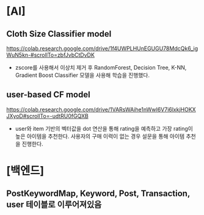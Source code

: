 # [AI]
## Cloth Size Classifier model
https://colab.research.google.com/drive/1f4UWPLHUnEGUGU78MdcQk6_igWuN5kn-#scrollTo=zbfJvbCtDvDK
- zscore를 사용해서 이상치 제거 후 RandomForest, Decision Tree, K-NN, Gradient Boost Classifier 모델을 사용해 학습을 진행했다.  

## user-based CF model
https://colab.research.google.com/drive/1VARsWAihe1nWwI6V7i6lxkjHOKXJXyoD#scrollTo=-udtRU0fGQXB
- user와 item 기반의 벡터값을 dot 연산을 통해 rating을 예측하고 가장 rating이 높은 아이템을 추천한다. 사용자의 구매 이력이 없는 경우 설문을 통해 아이템 추천을 진행한다.

# [백엔드]
##  PostKeywordMap, Keyword, Post, Transaction, user 테이블로 이루어져있음
